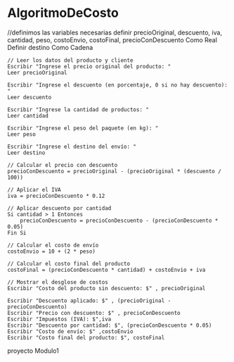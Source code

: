 # AlgoritmoDeCosto
//definimos las variables necesarias 
    definir precioOriginal, descuento, iva, cantidad, peso, costoEnvio, costoFinal, precioConDescuento Como Real
    Definir  destino Como Cadena
		
    // Leer los datos del producto y cliente
    Escribir "Ingrese el precio original del producto: "
    Leer precioOriginal
    
    Escribir "Ingrese el descuento (en porcentaje, 0 si no hay descuento): "
    Leer descuento
    
    Escribir "Ingrese la cantidad de productos: "
    Leer cantidad
    
    Escribir "Ingrese el peso del paquete (en kg): "
    Leer peso
    
    Escribir "Ingrese el destino del envío: "
    Leer destino
    
    // Calcular el precio con descuento
    precioConDescuento = precioOriginal - (precioOriginal * (descuento / 100))
    
    // Aplicar el IVA
    iva = precioConDescuento * 0.12
    
    // Aplicar descuento por cantidad
    Si cantidad > 1 Entonces
        precioConDescuento = precioConDescuento - (precioConDescuento * 0.05)
    Fin Si
    
    // Calcular el costo de envío
    costoEnvio = 10 + (2 * peso)
    
    // Calcular el costo final del producto
    costoFinal = (precioConDescuento * cantidad) + costoEnvio + iva
    
    // Mostrar el desglose de costos
    Escribir "Costo del producto sin descuento: $" , precioOriginal
	
    Escribir "Descuento aplicado: $" , (precioOriginal - precioConDescuento)
    Escribir "Precio con descuento: $" , precioConDescuento
    Escribir "Impuestos (IVA): $",iva
    Escribir "Descuento por cantidad: $", (precioConDescuento * 0.05)
    Escribir "Costo de envío: $" ,costoEnvio
    Escribir "Costo final del producto: $", costoFinal
	

proyecto Modulo1
